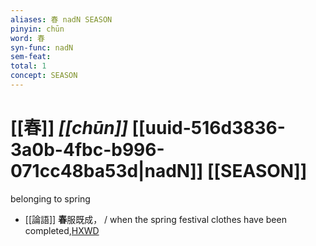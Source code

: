 ```yaml
---
aliases: 春 nadN SEASON
pinyin: chūn
word: 春
syn-func: nadN
sem-feat: 
total: 1
concept: SEASON 
---
```

# [[春]] *[[chūn]]*  [[uuid-516d3836-3a0b-4fbc-b996-071cc48ba53d|nadN]] [[SEASON]]
belonging to spring
 - [[論語]] **春**服既成， / when the spring festival clothes have been completed,[HXWD](https://hxwd.org/textview.html?location=KR1h0004_tls_011-45a.4)